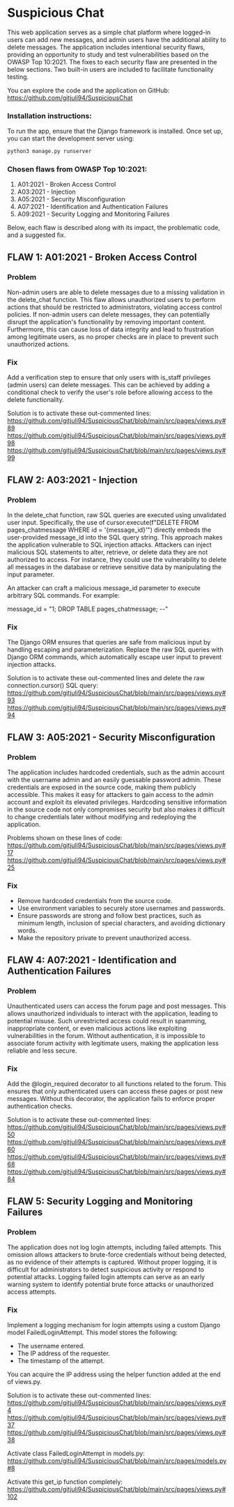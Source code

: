 # Suspicious Chat

This web application serves as a simple chat platform where logged-in users can add new messages, and admin users have the additional ability to delete messages. The application includes intentional security flaws, providing an opportunity to study and test vulnerabilities based on the OWASP Top 10:2021. The fixes to each security flaw are presented in the below sections. Two built-in users are included to facilitate functionality testing.

You can explore the code and the application on GitHub:
https://github.com/gitjuli94/SuspiciousChat


### Installation instructions:

To run the app, ensure that the Django framework is installed. Once set up, you can start the development server using:
```bash
python3 manage.py runserver
```

### Chosen flaws from OWASP Top 10:2021:
1) A01:2021 - Broken Access Control
2) A03:2021 - Injection
3) A05:2021 - Security Misconfiguration
4) A07:2021 - Identification and Authentication Failures
5) A09:2021 - Security Logging and Monitoring Failures

Below, each flaw is described along with its impact, the problematic code, and a suggested fix.

## FLAW 1: A01:2021 - Broken Access Control

### Problem
Non-admin users are able to delete messages due to a missing validation in the delete_chat function. This flaw allows unauthorized users to perform actions that should be restricted to administrators, violating access control policies. If non-admin users can delete messages, they can potentially disrupt the application's functionality by removing important content. Furthermore, this can cause loss of data integrity and lead to frustration among legitimate users, as no proper checks are in place to prevent such unauthorized actions.

### Fix
Add a verification step to ensure that only users with is_staff privileges (admin users) can delete messages. This can be achieved by adding a conditional check to verify the user's role before allowing access to the delete functionality.

Solution is to activate these out-commented lines:
https://github.com/gitjuli94/SuspiciousChat/blob/main/src/pages/views.py#89
https://github.com/gitjuli94/SuspiciousChat/blob/main/src/pages/views.py#98
https://github.com/gitjuli94/SuspiciousChat/blob/main/src/pages/views.py#99

## FLAW 2: A03:2021 - Injection

### Problem
In the delete_chat function, raw SQL queries are executed using unvalidated user input. Specifically, the use of cursor.execute(f"DELETE FROM pages_chatmessage WHERE id = '{message_id}'") directly embeds the user-provided message_id into the SQL query string. This approach makes the application vulnerable to SQL injection attacks. Attackers can inject malicious SQL statements to alter, retrieve, or delete data they are not authorized to access. For instance, they could use the vulnerability to delete all messages in the database or retrieve sensitive data by manipulating the input parameter.

An attacker can craft a malicious message_id parameter to execute arbitrary SQL commands. For example:

message_id = "1; DROP TABLE pages_chatmessage; --"

### Fix
The Django ORM ensures that queries are safe from malicious input by handling escaping and parameterization. Replace the raw SQL queries with Django ORM commands, which automatically escape user input to prevent injection attacks.

Solution is to activate these out-commented lines and delete the raw connection.cursor() SQL query:
https://github.com/gitjuli94/SuspiciousChat/blob/main/src/pages/views.py#93
https://github.com/gitjuli94/SuspiciousChat/blob/main/src/pages/views.py#94

## FLAW 3: A05:2021 - Security Misconfiguration

### Problem
The application includes hardcoded credentials, such as the admin account with the username admin and an easily guessable password admin. These credentials are exposed in the source code, making them publicly accessible. This makes it easy for attackers to gain access to the admin account and exploit its elevated privileges. Hardcoding sensitive information in the source code not only compromises security but also makes it difficult to change credentials later without modifying and redeploying the application.

Problems shown on these lines of code:
https://github.com/gitjuli94/SuspiciousChat/blob/main/src/pages/views.py#17
https://github.com/gitjuli94/SuspiciousChat/blob/main/src/pages/views.py#25

### Fix
- Remove hardcoded credentials from the source code.
- Use environment variables to securely store usernames and passwords.
- Ensure passwords are strong and follow best practices, such as minimum length, inclusion of special characters, and avoiding dictionary words.
- Make the repository private to prevent unauthorized access.

## FLAW 4: A07:2021 - Identification and Authentication Failures

### Problem
Unauthenticated users can access the forum page and post messages. This allows unauthorized individuals to interact with the application, leading to potential misuse. Such unrestricted access could result in spamming, inappropriate content, or even malicious actions like exploiting vulnerabilities in the forum. Without authentication, it is impossible to associate forum activity with legitimate users, making the application less reliable and less secure.

### Fix
Add the @login_required decorator to all functions related to the forum. This ensures that only authenticated users can access these pages or post new messages. Without this decorator, the application fails to enforce proper authentication checks.

Solution is to activate these out-commented lines:
https://github.com/gitjuli94/SuspiciousChat/blob/main/src/pages/views.py#50
https://github.com/gitjuli94/SuspiciousChat/blob/main/src/pages/views.py#60
https://github.com/gitjuli94/SuspiciousChat/blob/main/src/pages/views.py#68
https://github.com/gitjuli94/SuspiciousChat/blob/main/src/pages/views.py#84

## FLAW 5: Security Logging and Monitoring Failures

### Problem
The application does not log login attempts, including failed attempts. This omission allows attackers to brute-force credentials without being detected, as no evidence of their attempts is captured. Without proper logging, it is difficult for administrators to detect suspicious activity or respond to potential attacks. Logging failed login attempts can serve as an early warning system to identify potential brute force attacks or unauthorized access attempts.

### Fix
Implement a logging mechanism for login attempts using a custom Django model  FailedLoginAttempt. This model stores the following:

- The username entered.
- The IP address of the requester.
- The timestamp of the attempt.

You can acquire the IP address using the helper function added at the end of views.py.

Solution is to activate these out-commented lines:
https://github.com/gitjuli94/SuspiciousChat/blob/main/src/pages/views.py#4
https://github.com/gitjuli94/SuspiciousChat/blob/main/src/pages/views.py#37
https://github.com/gitjuli94/SuspiciousChat/blob/main/src/pages/views.py#38

Activate class FailedLoginAttempt in models.py:
https://github.com/gitjuli94/SuspiciousChat/blob/main/src/pages/models.py#8

Activate this get_ip function completely:
https://github.com/gitjuli94/SuspiciousChat/blob/main/src/pages/views.py#102

